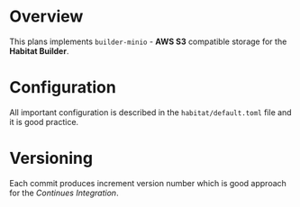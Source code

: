 # Overview

This plans implements `builder-minio` - **AWS S3** compatible storage for the **Habitat Builder**.

# Configuration

All important configuration is described in the `habitat/default.toml` file and it is good practice.

# Versioning

Each commit produces increment version number which is good approach for the *Continues Integration*.


